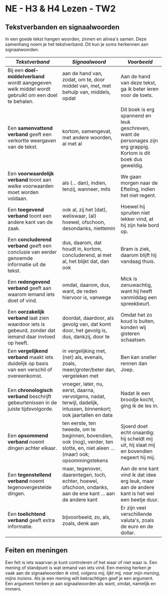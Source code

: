 # NE - H3 & H4 Lezen - TW2

## Tekstverbanden en signaalwoorden

In een goede tekst hangen woorden, zinnen en alinea's samen. Deze samenhang noem je het tekstverband. Dit kun je soms herkennen aan signaalwoorden.

| *Tekstverband* | *Signaalwoord* | *Voorbeeld* |
|----|----|----|
| Bij een **doel-middelverband** wordt aangegeven welk middel wordt gebruikt om een doel te behalen. | aan de hand van, zodat, om te, door middel van, met, met behulp van, middels, opdat | Aan de hand van deze tekst, ga ik beter leren voor de toets. |
| Een **samenvattend verband** geeft een verkortte weergaven van de tekst. | kortom, samengevat, met andere woorden, al met al | Dit boek is erg spannend en leuk geschreven, want de personages zijn erg grappig. Kortom is dit boek dus geweldig. |
| Een **voorwaardelijk verband** toont aan welke voorwaarden moet worden voldaan. | als (... dan), indien, tenzij, wanneer, mits | We gaan morgen naar de Efteling, indien het niet regent. |
| Een **toegevend verband** toont een andere kant van de zaak. | ook al, zij het (dat), weliswaar, (al) hoewel, ofschoon, desondanks, niettemin | Hoewel hij spruiten niet lekker vind, at hij zijn hele bord op. |
| Een **concluderend verband** geeft een conclusie van eerder genoemde informatie uit de tekst. | dus, daarom, dat houdt in, kortom, concluderend, al met al, het blijkt dat, dan ook | Bram is ziek, daarom blijft hij vandaag thuis. |
| Een **redengevend verband** geeft aan waarom iemand iets doet of vind. | omdat, daarom, dus, want, de reden hiervoor is, vanwege | Mick is zenuwachtig, want hij heeft vanmiddag een spreekbeurt. |
| Een **oorzakelijk verband** laat zien waardoor iets is gebeurd, zonder dat iemand daar invloed op heeft. | doordat, daardoor, als gevolg van, dat komt door, het gevolg is, dus, dankzij, door te | Omdat het zo koud is buiten, konden wij gisteren schaatsen. |
| Een **vergelijkend verband** maakt iets duidelijk op basis van een verschil of overeenkomst. | in vergelijking met, (net) als, evenals, zoals, meer/groter/beter dan, vergeleken met | Ben kan sneller rennen dan Joep. |
| Een **chronologisch verband** beschrijft gebeurtenissen in de juiste tijdsvolgorde. | vroeger, later, nu, eerst, daarna, vervolgens, nadat, terwijl, dadelijk, intussen, binnenkort; ook jaartallen en data | Nadat ik een broodje kocht, ging ik de les in. |
| Een **opsommend verband** noemt dingen achter elkaar. | ten eerste, ten tweede, om te beginnen, bovendien, ook (nog), verder, ten slotte, en, niet aleen ... (maar) ook; opsommingstekens | Sjoerd doet echt onaardig: hij scheldt mij uit, hij slaat mij en bovendien negeert hij mij. |
| Een **tegenstellend verband** noemt tegenovergestelde dingen. | maar, tegenover, daarentegen, toch, echter, hoewel, ofschoon, ondanks, aan de ene kant ... aan de andere kant | Aan de ene kant vind ik dat idee erg leuk, maar aan de andere kant is het wel een beetje duur. |
| Een **toelichtend verband** geeft extra informatie. | bijvoorbeeld, zo, als, zoals, denk aan | Er zijn veel verschillende valuta's, zoals de euro en de dollar. |

## Feiten en meningen

Een feit is iets waarvan je kunt controleren of het waar of niet waar is. Een mening of standpunt is wat iemand van iets vind. Een mening herken je vaak aan de signaalwoorden *ik vind, volgens mij, lijkt mij, naar mijn mening, mijns inziens*. Als je een mening wilt bekrachtigen geef je een argument. Een argument herken je aan signaalwoorden als want, omdat, namelijk en immers.
